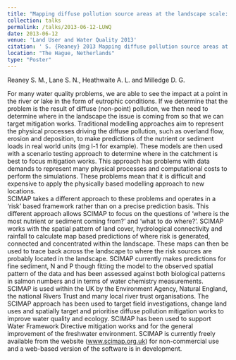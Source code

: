 ```yaml
---
title: "Mapping diffuse pollution source areas at the landscape scale: The SCIMAP approach"
collection: talks
permalink: /talks/2013-06-12-LUWQ
date: 2013-06-12
venue: 'Land User and Water Quality 2013'
citation: ' S. {Reaney} 2013 Mapping diffuse pollution source areas at the landscape scale: The SCIMAP approach. Presented at Land User and Water Quality 2013'
location: "The Hague, Netherlands"
type: "Poster"
---
```

Reaney S. M., Lane S. N., Heathwaite A. L. and Milledge D. G.  

For many water quality problems, we are able to see the impact at a point in the river or lake in the form of eutrophic conditions. If we determine that the problem is the result of diffuse (non-point) pollution, we then need to determine where in the landscape the issue is coming from so that we can target mitigation works. Traditional modelling approaches aim to represent the physical processes driving the diffuse pollution, such as overland flow, erosion and deposition, to make predictions of the nutrient or sediment loads in real world units (mg l-1 for example). These models are then used with a scenario testing approach to determine where in the catchment is best to focus mitigation works. This approach has problems with data demands to represent many physical processes and computational costs to perform the simulations. These problems mean that it is difficult and expensive to apply the physically based modelling approach to new locations.  
SCIMAP takes a different approach to these problems and operates in a ‘risk’ based framework rather than on a precise prediction basis. This different approach allows SCIMAP to focus on the questions of ‘where is the most nutrient or sediment coming from?’ and ‘what to do where?’. SCIMAP works with the spatial pattern of land cover, hydrological connectivity and rainfall to calculate map based predictions of where risk is generated, connected and concentrated within the landscape.  These maps can then be used to trace back across the landscape to where the risk sources are probably located in the landscape. SCIMAP currently makes predictions for fine sediment, N and P though fitting the model to the observed spatial pattern of the data and has been assessed against both biological patterns in salmon numbers and in terms of water chemistry measurements.  
SCIMAP is used within the UK by the Environment Agency, Natural England, the national Rivers Trust and many local river trust organisations. The SCIMAP approach has been used to target field investigations, change land uses and spatially target and prioritise diffuse pollution mitigation works to improve water quality and ecology. SCIMAP has been used to support Water Framework Directive mitigation works and for the general improvement of the freshwater environment.  SCIMAP is currently freely available from the website (www.scimap.org.uk) for non-commercial use and a web-based version of the software is in development.
